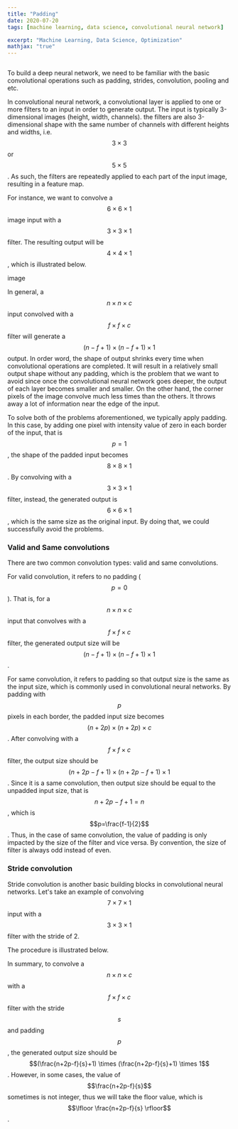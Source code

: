 ```yaml
---
title: "Padding"
date: 2020-07-20
tags: [machine learning, data science, convolutional neural network]

excerpt: "Machine Learning, Data Science, Optimization"
mathjax: "true"
---
```

<img src="{{ site.url }}{{ site.baseurl }}/images/padding/header_img.png" alt="">

To build a deep neural network, we need to be familiar with the basic convolutional operations such as padding, strides, convolution, pooling and etc.

In convolutional neural network, a convolutional layer is applied to one or more filters to an input in order to generate output. The input is typically 3-dimensional images (height, width, channels). the filters are also 3-dimensional shape with the same number of channels with different heights and widths, i.e. $$3\times 3$$ or $$5\times 5$$. As such, the filters are repeatedly applied to each part of the input image, resulting in a feature map.

For instance, we want to convolve a $$6 \times 6\times 1$$ image input with a $$3\times 3\times 1$$ filter. The resulting output will be $$4 \times 4\times 1$$, which is illustrated below.

image

In general, a $$n \times n\times c$$ input convolved with a $$f \times f\times c$$ filter will generate a $$(n-f+1) \times (n-f+1) \times 1$$ output. In order word, the shape of output shrinks every time when convolutional operations are completed. It will result in a relatively small output shape without any padding, which is the problem that we want to avoid since once the convolutional neural network goes deeper, the output of each layer becomes smaller and smaller. On the other hand, the corner pixels of the image convolve much less times than the others. It throws away a lot of information near the edge of the input.

To solve both of the problems aforementioned, we typically apply padding. In this case, by adding one pixel with intensity value of zero in each border of the input, that is $$p=1$$, the shape of the padded input becomes $$8\times 8 \times 1$$. By convolving with a $$3\times 3\times 1$$ filter, instead, the generated output is $$6\times6\times1$$, which is the same size as the original input. By doing that, we could successfully avoid the problems.



### Valid and Same convolutions

There are two common convolution types: valid and same convolutions.

For valid convolution, it refers to no padding ($$p=0$$). That is, for a $$n\times n\times c$$ input that convolves with a $$f\times f\times c$$ filter, the generated output size will be $$(n-f+1)\times (n-f+1)\times 1$$.

For same convolution, it refers to padding so that output size is the same as the input size, which is commonly used in convolutional neural networks. By padding with $$p$$ pixels in each border, the padded input size becomes $$(n+2p) \times (n+2p) \times c$$. After convolving with a $$f\times f\times c$$ filter, the output size should be $$(n+2p-f+1) \times (n+2p-f+1) \times 1$$. Since it is a same convolution, then output size should be equal to the unpadded input size, that is $$n+2p-f+1=n$$, which is $$p=\frac{f-1}{2}$$. Thus, in the case of same convolution, the value of padding is only impacted by the size of the filter and vice versa. By convention, the size of filter is always odd instead of even.



### Stride convolution

Stride convolution is another basic building blocks in convolutional neural networks. Let's take an example of convolving $$7\times7\times1$$ input with a $$3\times3\times1$$ filter with the stride of 2.

The procedure is illustrated below.



In summary, to convolve a $$n\times n\times c$$ with a $$f\times f\times c$$ filter with the stride $$s$$ and padding $$p$$, the generated output size should be  $$(\frac{n+2p-f}{s}+1) \times (\frac{n+2p-f}{s}+1) \times 1$$. However, in some cases, the value of $$\frac{n+2p-f}{s}$$ sometimes is not integer, thus we will take the floor value, which is $$\lfloor \frac{n+2p-f}{s} \rfloor$$.
